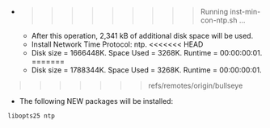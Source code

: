 * >>>>>>>>> Running inst-min-con-ntp.sh ...
  * After this operation, 2,341 kB of additional disk space will be used.
  * Install Network Time Protocol: ntp.
<<<<<<< HEAD
  * Disk size = 1666448K. Space Used = 3268K. Runtime = 00:00:00:01.
=======
  * Disk size = 1788344K. Space Used = 3268K. Runtime = 00:00:00:01.
>>>>>>> refs/remotes/origin/bullseye
  * The following NEW packages will be installed:
  ```bash
libopts25 ntp
  ```
